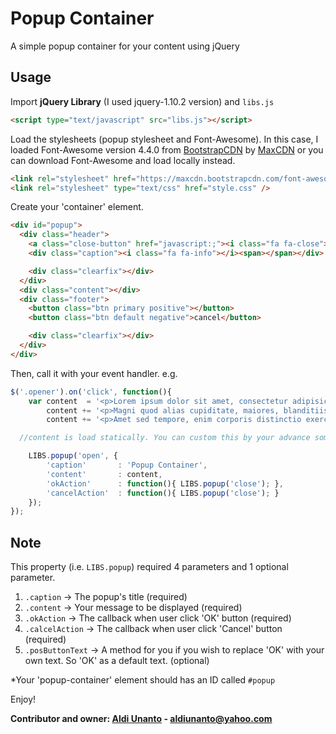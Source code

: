 # Popup Container
A simple popup container for your content using jQuery

Usage
------------

Import **jQuery Library** (I used jquery-1.10.2 version) and `libs.js`
```html
<script type="text/javascript" src="libs.js"></script>
```

Load the stylesheets (popup stylesheet and Font-Awesome). In this case, I loaded Font-Awesome version 4.4.0 from [BootstrapCDN](http://www.bootstrapcdn.com/#fontawesome_tab) by [MaxCDN](http://tracking.maxcdn.com/c/148092/3982/378) or you can download Font-Awesome and load locally instead.
```html
<link rel="stylesheet" href="https://maxcdn.bootstrapcdn.com/font-awesome/4.4.0/css/font-awesome.min.css">
<link rel="stylesheet" type="text/css" href="style.css" />
```

Create your 'container' element.
```html
<div id="popup">
  <div class="header">
    <a class="close-button" href="javascript:;"><i class="fa fa-close"></i></a>
    <div class="caption"><i class="fa fa-info"></i><span></span></div>

    <div class="clearfix"></div>
  </div>
  <div class="content"></div>
  <div class="footer">
    <button class="btn primary positive"></button>
    <button class="btn default negative">cancel</button>

    <div class="clearfix"></div>
  </div>
</div>
```

Then, call it with your event handler. e.g.
```javascript
$('.opener').on('click', function(){
	var content  = '<p>Lorem ipsum dolor sit amet, consectetur adipisicing elit.</p>';
		content += '<p>Magni quod alias cupiditate, maiores, blanditiis recusandae, ipsam explicabo tempora qui aperiam vitae rerum?</p>';
		content += '<p>Amet sed tempore, enim corporis distinctio exercitationem ea.</p>';

  //content is load statically. You can custom this by your advance something like load via ajax, etc.

	LIBS.popup('open', {
		'caption'		: 'Popup Container',
		'content'		: content,
		'okAction'		: function(){ LIBS.popup('close'); },
		'cancelAction'	: function(){ LIBS.popup('close'); }
	});
});
```

Note
----------------

This property (i.e. `LIBS.popup`) required 4 parameters and 1 optional parameter.

1. `.caption` -> The popup's title (required)
2. `.content` -> Your message to be displayed (required)
3. `.okAction` -> The callback when user click 'OK' button (required)
4. `.calcelAction` -> The callback when user click 'Cancel' button (required)
5. `.posButtonText` -> A method for you if you wish to replace 'OK' with your own text. So 'OK' as a default text. (optional)

*Your 'popup-container' element should has an ID called `#popup`

Enjoy!

**Contributor and owner: [Aldi Unanto](http://aldiunanto.com) - aldiunanto@yahoo.com**
